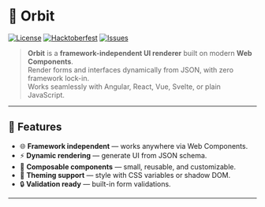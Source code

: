 # 🌌 Orbit

[![License](https://img.shields.io/badge/license-Apache%202.0-blue.svg)](./LICENSE)
[![Hacktoberfest](https://img.shields.io/badge/Hacktoberfest-2025-orange.svg)](https://hacktoberfest.com/)
[![Issues](https://img.shields.io/github/issues/your-username/orbit)](../../issues)

> **Orbit** is a **framework-independent UI renderer** built on modern **Web Components**.  
> Render forms and interfaces dynamically from JSON, with zero framework lock-in.  
> Works seamlessly with Angular, React, Vue, Svelte, or plain JavaScript.

---

## 🚀 Features

- 🌐 **Framework independent** — works anywhere via Web Components.  
- ⚡ **Dynamic rendering** — generate UI from JSON schema.  
- 🧩 **Composable components** — small, reusable, and customizable.  
- 🎨 **Theming support** — style with CSS variables or shadow DOM.  
- 🔒 **Validation ready** — built-in form validations.  

---
